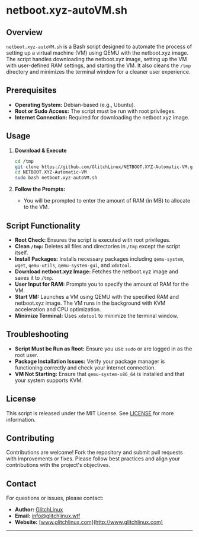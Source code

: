 # netboot.xyz-autoVM.sh

## Overview

`netboot.xyz-autoVM.sh` is a Bash script designed to automate the process of setting up a virtual machine (VM) using QEMU with the netboot.xyz image. The script handles downloading the netboot.xyz image, setting up the VM with user-defined RAM settings, and starting the VM. It also cleans the `/tmp` directory and minimizes the terminal window for a cleaner user experience.

## Prerequisites

- **Operating System:** Debian-based (e.g., Ubuntu).
- **Root or Sudo Access:** The script must be run with root privileges.
- **Internet Connection:** Required for downloading the netboot.xyz image.

## Usage

1. **Download & Execute**

   ```bash
   cd /tmp
   git clone https://github.com/GlitchLinux/NETBOOT.XYZ-Automatic-VM.git 
   cd NETBOOT.XYZ-Automatic-VM
   sudo bash netboot.xyz-autoVM.sh
   ```

2. **Follow the Prompts:**

   - You will be prompted to enter the amount of RAM (in MB) to allocate to the VM.

## Script Functionality

- **Root Check:** Ensures the script is executed with root privileges.
- **Clean `/tmp`:** Deletes all files and directories in `/tmp` except the script itself.
- **Install Packages:** Installs necessary packages including `qemu-system`, `wget`, `qemu-utils`, `qemu-system-gui`, and `xdotool`.
- **Download netboot.xyz Image:** Fetches the netboot.xyz image and saves it to `/tmp`.
- **User Input for RAM:** Prompts you to specify the amount of RAM for the VM.
- **Start VM:** Launches a VM using QEMU with the specified RAM and netboot.xyz image. The VM runs in the background with KVM acceleration and CPU optimization.
- **Minimize Terminal:** Uses `xdotool` to minimize the terminal window.

## Troubleshooting

- **Script Must be Run as Root:** Ensure you use `sudo` or are logged in as the root user.
- **Package Installation Issues:** Verify your package manager is functioning correctly and check your internet connection.
- **VM Not Starting:** Ensure that `qemu-system-x86_64` is installed and that your system supports KVM.

## License

This script is released under the MIT License. See [LICENSE](LICENSE) for more information.

## Contributing

Contributions are welcome! Fork the repository and submit pull requests with improvements or fixes. Please follow best practices and align your contributions with the project's objectives.

## Contact

For questions or issues, please contact:

- **Author:** [GlitchLinux](https://github.com/GlitchLinux)
- **Email:** [info@glitchlinux.wtf](mailto:info@glitchlinux.wtf)
- **Website:** [www.glitchlinux.com](http://www.glitchlinux.com)

---
